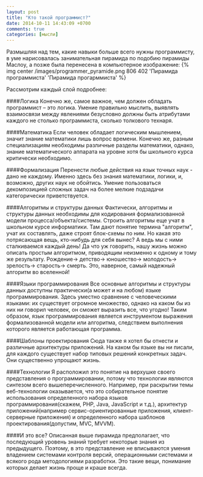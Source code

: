 ```yaml
---
layout: post
title: "Кто такой программист?"
date: 2014-10-11 14:43:09 +0700
comments: true
categories: [мысли]
---
```

Размышляя над тем, какие навыки больше всего нужны программисту, в уме нарисовалась занимательная пирамида по подобию пирамиды Маслоу, а позже была перенесена в компьютерное изображение:
{% img center /images/programmer_pyramide.png 806 402 'Пирамида программиста' 'Пирамида прогарммиста' %}
<!--more-->

Рассмотрим каждый слой подробнее:

####Логика
Конечно же, самое важное, чем должен обладать программист – это логика. Умение правильно мыслить, выявлять взаимосвязи между явлениями безусловно должны быть атрибутами каждого не столько программиста, сколько толкового технаря.

####Математика
Если человек обладает логическим мышлением, значит знание математики лишь вопрос времени.
Конечно же, разным специализациям необходимы различные разделы математики, однако, знание математического аппарата на уровне хотя бы школьного курса критически необходимо.

####Формализация
Перенести любые действия на язык точных наук - дано не каждому. Именно здесь без знания математики, логики, и, возможно, других наук не обойтись. Умение пользоваться декомпозицией сложных задач на более мелкие подзадачи категорически приветствуется.

####Алгоритмы и структуры данных
Фактически, алгоритмы и структуры данных необходимы для кодирования формализованной модели процесса/объекта/системы.
Строить алгоритмы еще учат в школьном курсе информатики. Там дают понятие термина "алгоритм", учат их составлять, даже строят блок-схемы по ним. Но какая это потрясающая вещь, кто-нибудь для себя вынес? А ведь мы с ними сталкиваемся каждый день! Да что уж говорить, нашу жизнь можно описать простым алгоритмом, приводящим неизменно к одному и тому же результату. Рождение-> детство-> юношество-> молодость-> зрелость-> старость-> смерть. Это, наверное, самый надежный алгоритм во вселенной!

####Языки программирования
Все основные алгоритмы и структуры данных доступны практически(а может и на любом) языке программирования. Здесь уместно сравнение с человеческими языками: их существует огромное множество, однако на каком бы из них ни говорил человек, он сможет выразить все, что угодно! Таким образом, язык программирования является инструментом выражения формализованной модели или алгоритма, следствием выполнения которого является работающая программа.

####Шаблоны проектирования
Сюда также я хотел бы отнести и различные архитектуры приложений. На каком бы языке вы ни писали, для каждого существует набор типовых решений конкретных задач. Они существенно упрощают жизнь.

####Технологии
Я расположил это понятие на верхушке своего представления о программировании, потому что технологии являются синтезом всего вышеперечисленного. Например, при раскрытии темы веб-технологии оказывается, что это собирательное понятие использования определенного набора языков программирования(скажем, PHP, Java, JavaScript и т.д.), архитектур приложений(например сервис-ориентированные приложения, клиент-серверные приложения) и определенного набора шаблонов проектирования(допустим, MVC, MVVM).

####И это все?
Описанная выше пирамида предполагает, что последующий уровень знаний требует некоторые знания из предыдущего.
Поэтому, в это представление не вписываются умения владением системами контроля версий, операционными системами и всякого рода методологиями разработки. Это такие вещи, понимание которых делает жизнь проще и краше всегда.